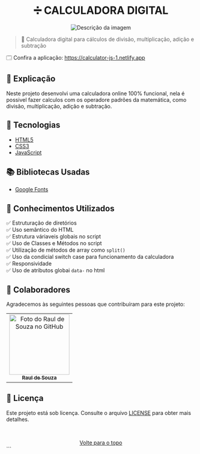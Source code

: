 <h1 align="center">➗ CALCULADORA DIGITAL</h1>

<div align="center">
  <img src="https://user-images.githubusercontent.com/97764322/183759512-b0bc8beb-62b9-497a-ab61-bdc42cfab75e.gif" alt="Descrição da imagem">
</div>

> 🔎 Calculadora digital para cálculos de divisão, multiplicação, adição e subtração

🗔 Confira a aplicação: https://calculator-js-1.netlify.app <br>

## 📄 Explicação

Neste projeto desenvolvi uma calculadora online 100% funcional, nela é possivel fazer calculos com os operadore padrões da matemática, como divisão, multiplicação, adição e subtração.

## 🚀 Tecnologias

- [HTML5](https://pt.wikipedia.org/wiki/HTML5)
- [CSS3](https://developer.mozilla.org/pt-BR/docs/Web/CSS)
- [JavaScript](https://developer.mozilla.org/pt-BR/docs/Web/JavaScript)

## 📚 Bibliotecas Usadas

- [Google Fonts](https://fonts.google.com/)

## 📔 Conhecimentos Utilizados

✅ Estruturação de diretórios\
✅ Uso semântico do HTML\
✅ Estrutura váriaveis globais no script\
✅ Uso de Classes e Métodos no script\
✅ Utilização de métodos de array como `split()`\
✅ Uso da condicial switch case para funcionamento da calculadora\
✅ Responsividade\
✅ Uso de atributos globai `data-` no html

## 🤝 Colaboradores

Agradecemos às seguintes pessoas que contribuíram para este projeto:

<table>
  <tr>
    <td align="center">
      <a href="#">
        <img src="https://github.com/r4ulzito.png" width="160px;" alt="Foto do Raul de Souza no GitHub"/><br>
        <sub>
          <b>Raul de Souza</b>
        </sub>
      </a>
    </td>
  </tr>
</table>

## 📝 Licença

Este projeto está sob licença. Consulte o arquivo [LICENSE](LICENSE.md) para obter mais detalhes.

&#xa0;

<div align="center">
  <a href="#top">Volte para o topo</a>
</div>
```
